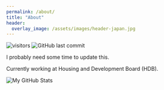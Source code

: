 ```yaml
---
permalink: /about/
title: "About"
header:
  overlay_image: /assets/images/header-japan.jpg
---
```


![visitors](https://visitor-badge.glitch.me/badge?page_id=joetancy.joetancy.github.io)
![GitHub last commit](https://img.shields.io/github/last-commit/joetancy/joetancy.github.io)

I probably need some time to update this.

Currently working at Housing and Development Board (HDB).

![My GitHub Stats](https://github-readme-stats.vercel.app/api?username=joetancy&show_icons=true)
